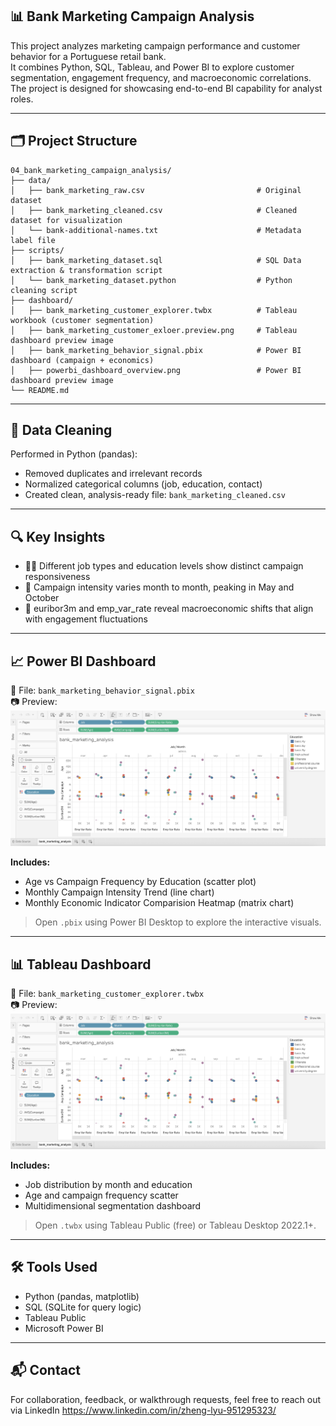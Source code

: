 ## 📊 Bank Marketing Campaign Analysis

This project analyzes marketing campaign performance and customer behavior for a Portuguese retail bank.  
It combines Python, SQL, Tableau, and Power BI to explore customer segmentation, engagement frequency, and macroeconomic correlations. The project is designed for showcasing end-to-end BI capability for analyst roles.

---

## 🗂️ Project Structure

```
04_bank_marketing_campaign_analysis/
├── data/
│   ├── bank_marketing_raw.csv                         # Original dataset
│   ├── bank_marketing_cleaned.csv                     # Cleaned dataset for visualization
│   └── bank-additional-names.txt                      # Metadata label file
├── scripts/
│   ├── bank_marketing_dataset.sql                     # SQL Data extraction & transformation script
│   └── bank_marketing_dataset.python                  # Python cleaning script
├── dashboard/
│   ├── bank_marketing_customer_explorer.twbx          # Tableau workbook (customer segmentation)
│   ├── bank_marketing_customer_exloer.preview.png     # Tableau dashboard preview image
│   ├── bank_marketing_behavior_signal.pbix            # Power BI dashboard (campaign + economics)
│   ├── powerbi_dashboard_overview.png                 # Power BI dashboard preview image
└── README.md
```

---

## 🧹 Data Cleaning

Performed in Python (pandas):

- Removed duplicates and irrelevant records
- Normalized categorical columns (job, education, contact)
- Created clean, analysis-ready file: `bank_marketing_cleaned.csv`

---

## 🔍 Key Insights

- 🧑‍💼 Different job types and education levels show distinct campaign responsiveness
- 📆 Campaign intensity varies month to month, peaking in May and October
- 💸 euribor3m and emp_var_rate reveal macroeconomic shifts that align with engagement fluctuations

---

## 📈 Power BI Dashboard

📁 File: `bank_marketing_behavior_signal.pbix`  
📷 Preview:  
![Power BI Dashboard Preview](bank_marketing_customer_exloer.preview.png)

**Includes:**

- Age vs Campaign Frequency by Education (scatter plot)
- Monthly Campaign Intensity Trend (line chart)
- Monthly Economic Indicator Comparision Heatmap (matrix chart)

> Open `.pbix` using Power BI Desktop to explore the interactive visuals.

---

## 📊 Tableau Dashboard

📁 File: `bank_marketing_customer_explorer.twbx`  
📷 Preview:  
![Tableau Dashboard Preview](bank_marketing_customer_exloer.preview.png)

**Includes:**

- Job distribution by month and education
- Age and campaign frequency scatter
- Multidimensional segmentation dashboard

> Open `.twbx` using Tableau Public (free) or Tableau Desktop 2022.1+.

---

## 🛠️ Tools Used

- Python (pandas, matplotlib)
- SQL (SQLite for query logic)
- Tableau Public
- Microsoft Power BI

---

## 📬 Contact

For collaboration, feedback, or walkthrough requests, feel free to reach out via LinkedIn https://www.linkedin.com/in/zheng-lyu-951295323/
